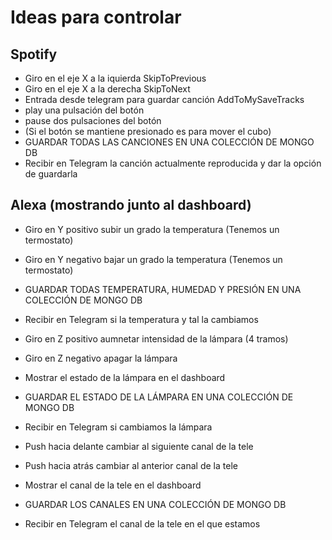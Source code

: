 # Ideas para controlar

## Spotify
  - Giro en el eje X a la iquierda SkipToPrevious
  - Giro en el eje X a la derecha SkipToNext
  - Entrada desde telegram para guardar canción AddToMySaveTracks
  - play una pulsación del botón
  - pause dos pulsaciones del botón
  - (Si el botón se mantiene presionado es para mover el cubo)
  - GUARDAR TODAS LAS CANCIONES EN UNA COLECCIÓN DE MONGO DB
  - Recibir en Telegram la canción actualmente reproducida y dar la opción de guardarla

## Alexa (mostrando junto al dashboard) 
  - Giro en Y positivo subir un grado la temperatura (Tenemos un termostato)
  - Giro en Y negativo bajar un grado la temperatura (Tenemos un termostato)
  - GUARDAR TODAS TEMPERATURA, HUMEDAD Y PRESIÓN EN UNA COLECCIÓN DE MONGO DB
  - Recibir en Telegram si la temperatura y tal la cambiamos

  
  - Giro en Z positivo aumnetar intensidad de la lámpara (4 tramos)
  - Giro en Z negativo apagar la lámpara 
  - Mostrar el estado de la lámpara en el dashboard
  - GUARDAR EL ESTADO DE LA LÁMPARA EN UNA COLECCIÓN DE MONGO DB
  - Recibir en Telegram si cambiamos la lámpara


  - Push hacia delante cambiar al siguiente canal de la tele
  - Push hacia atrás cambiar al anterior canal de la tele
  - Mostrar el canal de la tele en el dashboard
  - GUARDAR LOS CANALES EN UNA COLECCIÓN DE MONGO DB
  - Recibir en Telegram el canal de la tele en el que estamos
  

